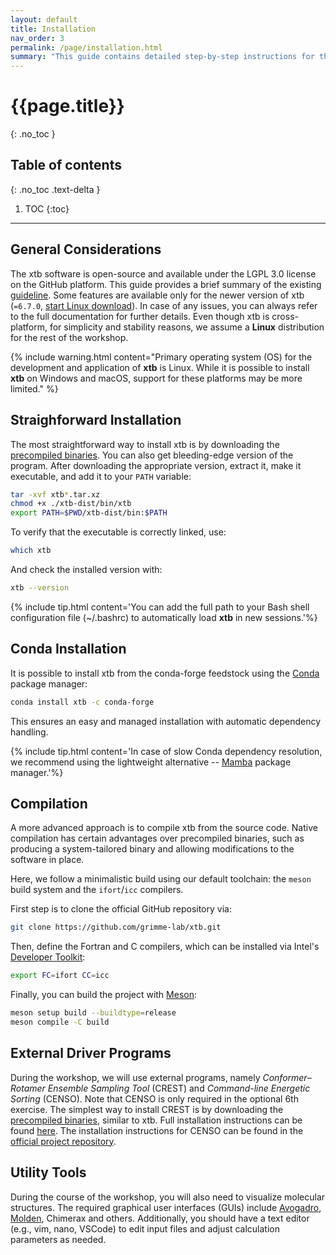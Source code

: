 ```yaml
---
layout: default
title: Installation
nav_order: 3
permalink: /page/installation.html
summary: "This guide contains detailed step-by-step instructions for the installation of xtb software. Make sure to read it carefully."
---
```


# {{page.title}}
{: .no_toc }

## Table of contents
{: .no_toc .text-delta }

1. TOC
{:toc}
---
## General Considerations

The xtb software is open-source and available under the LGPL 3.0 license on the GitHub platform. This guide provides a brief summary of the existing [guideline](https://xtb-docs.readthedocs.io/en/latest/setup.html). Some features are available only for the newer version of xtb (`=6.7.0`, [start Linux download](https://github.com/grimme-lab/xtb/releases/download/v6.7.0/xtb-6.7.0-linux-x86_64.tar.xz)).
In case of any issues, you can always refer to the full documentation for further details.
Even though xtb is cross-platform, for simplicity and stability reasons, we assume a **Linux** distribution for the rest of the workshop.

{% include warning.html content="Primary operating system (OS) for the development and application of **xtb** is Linux. While it is possible to install **xtb** on Windows and macOS, support for these platforms may be more limited." %}


## Straighforward Installation
The most straightforward way to install xtb is by downloading the [precompiled binaries](https://github.com/grimme-lab/xtb/releases). You can also get bleeding-edge version of the program.
After downloading the appropriate version, extract it, make it executable, and add it to your `PATH` variable:

```bash
tar -xvf xtb*.tar.xz
chmod +x ./xtb-dist/bin/xtb
export PATH=$PWD/xtb-dist/bin:$PATH
```

To verify that the executable is correctly linked, use:

```bash
which xtb
```
And check the installed version with:
```bash
xtb --version
```

{% include tip.html content='You can add the full path to your Bash shell configuration file (~/.bashrc) to automatically load **xtb** in new sessions.'%}

## Conda Installation

It is possible to install xtb from the conda-forge feedstock using the [Conda](https://docs.conda.io/projects/conda/en/latest/user-guide/getting-started.html) package manager:

```bash
conda install xtb -c conda-forge
```
This ensures an easy and managed installation with automatic dependency handling.


{% include tip.html content='In case of slow Conda dependency resolution, we recommend using the lightweight alternative -- [Mamba](https://github.com/mamba-org/mamba) package manager.'%}



## Compilation 
A more advanced approach is to compile xtb from the source code. Native compilation has certain advantages over precompiled binaries, such as producing a system-tailored binary and allowing modifications to the software in place.

Here, we follow a minimalistic build using our default toolchain: the `meson` build system and the `ifort`/`icc` compilers.

First step is to clone the official GitHub repository via:
```bash
git clone https://github.com/grimme-lab/xtb.git
```

Then, define the Fortran and C compilers, which can be installed via Intel's [Developer Toolkit](https://www.intel.com/content/www/us/en/developer/tools/oneapi/toolkits.html#base-kit):
```bash
export FC=ifort CC=icc
```

Finally, you can build the project with [Meson](https://mesonbuild.com/):
```bash
meson setup build --buildtype=release
meson compile -C build
```

## External Driver Programs
During the workshop, we will use external programs, namely *Conformer–Rotamer Ensemble Sampling Tool* (CREST) and *Command-line Energetic Sorting* (CENSO).
Note that CENSO is only required in the optional 6th exercise.
The simplest way to install CREST is by downloading the [precompiled binaries](https://github.com/crest-lab/crest/releases), similar to xtb. Full installation instructions can be found [here](https://crest-lab.github.io/crest-docs/page/installation/install_basic.html).
The installation instructions for CENSO can be found in the [official project repository](https://github.com/grimme-lab/CENSO).


## Utility Tools
During the course of the workshop, you will also need to visualize molecular structures.
The required graphical user interfaces (GUIs) include [Avogadro](https://avogadro.cc/), [Molden](https://www.theochem.ru.nl/molden/), Chimerax and others.
Additionally, you should have a text editor (e.g., vim, nano, VSCode) to edit input files and adjust calculation parameters as needed.


